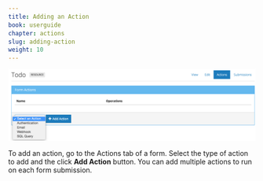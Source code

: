 ```yaml
---
title: Adding an Action
book: userguide
chapter: actions
slug: adding-action
weight: 10
---
```

<img src="/assets/img/adding-action.png">
<p>To add an action, go to the Actions tab of a form. Select the type of action to add and the click <strong>Add Action</strong> button. You can add multiple actions to run on each form submission.</p>

